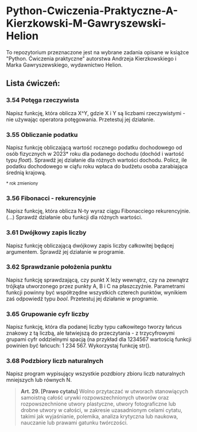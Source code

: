 # Python-Cwiczenia-Praktyczne-A-Kierzkowski-M-Gawryszewski-Helion

To repozytorium przeznaczone jest na wybrane zadania opisane w książce "Python. Ćwiczenia praktyczne" autorstwa Andrzeja Kierzkowskiego i Marka Gawryszewskiego, wydawnictwo Helion. 

## Lista ćwiczeń:

### 3.54 Potęga rzeczywista 
Napisz funkcję, która oblicza X^Y, gdzie X i Y są liczbami rzeczywistymi - nie używając operatora potęgowania. Przetestuj jej działanie.

### 3.55 Obliczanie podatku
Napisz funkcję obliczającą wartość rocznego podatku dochodowego od osób fizycznych w 2023* roku dla podanego dochodu (dochód i wartość typu _float_). Sprawdź jej działanie dla różnych wartości dochodu. Policz, ile podatku dochodowego w ciąfu roku wpłaca do budżetu osoba zarabiająca średnią krajową.

<sub>* rok zmieniony </sub>

### 3.56 Fibonacci - rekurencyjnie
Napisz funkcję, która oblicza N-ty wyraz ciągu Fibonacciego rekurencyjnie. (...) Sprawdź działanie obu funkcji dla różnych wartości.

### 3.61 Dwójkowy zapis liczby
Napisz funkcję obliczającą dwójkowy zapis liczby całkowitej będącej argumentem. Sprawdź jej działanie w programie. 

### 3.62 Sprawdzanie położenia punktu 
Napisz funkcję sprawdzającą, czy punkt X leży wewnątrz, czy na zewnątrz trójkąta utworzonego przez punkty A, B i C na płaszczyźnie. Parametrami funkcji powinny być współrzędne wszystkich czterech punktów, wynikiem zaś odpowiedź typu _bool_. Przetestuj jej działanie w programie.

### 3.65 Grupowanie cyfr liczby
Napisz funkcję, która dla podanej liczby typu całkowitego tworzy łańcus znakowy z tą liczbą, ale łatwiejszą do przeczytania - z trzycyfrowymi grupami cyfr oddzielnymi spacją (na przykład dla 1234567 wartością funkcji powinien być łańcuch: 1 234 567. Wykorzystaj funkcję str(). 

### 3.68 Podzbiory liczb naturalnych 
Napisz program wypisujący wszystkie pozdbiory zbioru liczb naturalnych mniejszych lub równych N.





>**Art.  29.  [Prawo cytatu]**
>Wolno przytaczać w utworach stanowiących samoistną całość urywki rozpowszechnionych utworów oraz rozpowszechnione utwory plastyczne, utwory fotograficzne lub drobne utwory w całości, w zakresie uzasadnionym celami cytatu, takimi jak wyjaśnianie, polemika, analiza krytyczna lub naukowa, nauczanie lub prawami gatunku twórczości.


